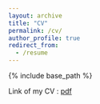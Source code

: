 ```yaml
---
layout: archive
title: "CV"
permalink: /cv/
author_profile: true
redirect_from:
  - /resume
---
```


{% include base_path %}

Link of my CV : [pdf](https://github.com/dumdenis/dumdenis.github.io/blob/master/files/CV%202018%20DUMONT%20Denis_short.pdf)

<!--- 
Education
======
* B.S. in GitHub, GitHub University, 2012
* M.S. in Jekyll, GitHub University, 2014
* Ph.D in Version Control Theory, GitHub University, 2018 (expected)
====== -->
<!--- 
* Summer 2015: Research Assistant
  * Github University
  * Duties included: Tagging issues
  * Supervisor: Professor Git -->
<!--- 
* Fall 2015: Research Assistant
  * Github University
  * Duties included: Merging pull requests
  * Supervisor: Professor Hubt -->
<!---
Skills
======
* Skill 1
* Skill 2
  * Sub-skill 2.1
  * Sub-skill 2.2
  * Sub-skill 2.3
* Skill 3 -->
<!---
Publications
======
  <ul>{% for post in site.publications %}
    {% include archive-single-cv.html %}
  {% endfor %}</ul> -->
<!---  
Talks
======
  <ul>{% for post in site.talks %}
    {% include archive-single-talk-cv.html %}
  {% endfor %}</ul> -->
<!--- 
Teaching
======
  <ul>{% for post in site.teaching %}
    {% include archive-single-cv.html %}
  {% endfor %}</ul> -->
<!---  
Service and leadership
======
* Currently signed in to 43 different slack teams -->
